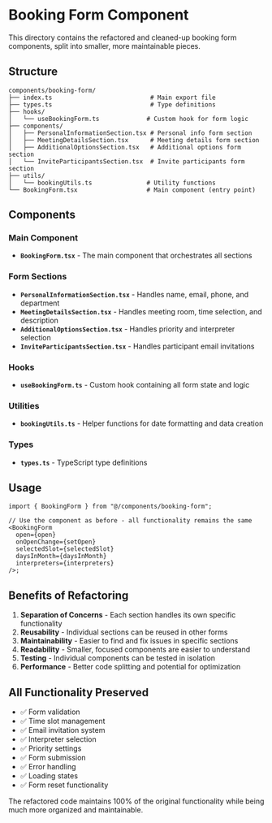 # Booking Form Component

This directory contains the refactored and cleaned-up booking form components, split into smaller, more maintainable pieces.

## Structure

```
components/booking-form/
├── index.ts                           # Main export file
├── types.ts                           # Type definitions
├── hooks/
│   └── useBookingForm.ts             # Custom hook for form logic
├── components/
│   ├── PersonalInformationSection.tsx # Personal info form section
│   ├── MeetingDetailsSection.tsx      # Meeting details form section
│   ├── AdditionalOptionsSection.tsx   # Additional options form section
│   └── InviteParticipantsSection.tsx  # Invite participants form section
├── utils/
│   └── bookingUtils.ts               # Utility functions
└── BookingForm.tsx                   # Main component (entry point)
```

## Components

### Main Component

- **`BookingForm.tsx`** - The main component that orchestrates all sections

### Form Sections

- **`PersonalInformationSection.tsx`** - Handles name, email, phone, and department
- **`MeetingDetailsSection.tsx`** - Handles meeting room, time selection, and description
- **`AdditionalOptionsSection.tsx`** - Handles priority and interpreter selection
- **`InviteParticipantsSection.tsx`** - Handles participant email invitations

### Hooks

- **`useBookingForm.ts`** - Custom hook containing all form state and logic

### Utilities

- **`bookingUtils.ts`** - Helper functions for date formatting and data creation

### Types

- **`types.ts`** - TypeScript type definitions

## Usage

```tsx
import { BookingForm } from "@/components/booking-form";

// Use the component as before - all functionality remains the same
<BookingForm
  open={open}
  onOpenChange={setOpen}
  selectedSlot={selectedSlot}
  daysInMonth={daysInMonth}
  interpreters={interpreters}
/>;
```

## Benefits of Refactoring

1. **Separation of Concerns** - Each section handles its own specific functionality
2. **Reusability** - Individual sections can be reused in other forms
3. **Maintainability** - Easier to find and fix issues in specific sections
4. **Readability** - Smaller, focused components are easier to understand
5. **Testing** - Individual components can be tested in isolation
6. **Performance** - Better code splitting and potential for optimization

## All Functionality Preserved

- ✅ Form validation
- ✅ Time slot management
- ✅ Email invitation system
- ✅ Interpreter selection
- ✅ Priority settings
- ✅ Form submission
- ✅ Error handling
- ✅ Loading states
- ✅ Form reset functionality

The refactored code maintains 100% of the original functionality while being much more organized and maintainable.
